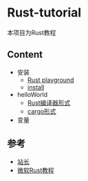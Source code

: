 # Rust-tutorial
本项目为Rust教程

## Content

- 安装
    - [Rust playground](https://play.rust-lang.org/)
    - [install](https://docs.microsoft.com/zh-cn/learn/paths/rust-first-steps/)
- helloWorld
    - [Rust编译器形式]()
    - [cargo形式]()
- 变量



## 参考
- [站长](https://mp.weixin.qq.com/s/dUFJMEzOJGwM5YY8cP9MBQ)
- [微软Rust教程](https://docs.microsoft.com/zh-cn/learn/paths/rust-first-steps/)